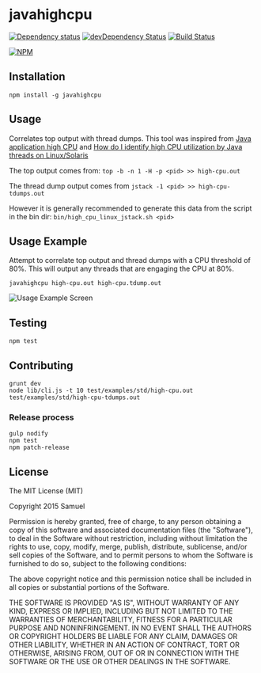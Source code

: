 # javahighcpu

[![Dependency status](https://img.shields.io/david/engineersamuel/javahighcpu.svg?style=flat)](https://david-dm.org/engineersamuel/javahighcpu)
[![devDependency Status](https://img.shields.io/david/dev/engineersamuel/javahighcpu.svg?style=flat)](https://david-dm.org/engineersamuel/javahighcpu#info=devDependencies)
[![Build Status](https://img.shields.io/travis/engineersamuel/javahighcpu.svg?style=flat&branch=master)](https://travis-ci.org/engineersamuel/javahighcpu)

[![NPM](https://nodei.co/npm/javahighcpu.svg?style=flat)](https://npmjs.org/package/javahighcpu)

## Installation

    npm install -g javahighcpu

## Usage

Correlates top output with thread dumps.
This tool was inspired from [Java application high CPU](https://access.redhat.com/solutions/24830) and [How do I identify high CPU utilization by Java threads on Linux/Solaris](https://access.redhat.com/solutions/46596)

The top output comes from: `top -b -n 1 -H -p <pid> >> high-cpu.out`

The thread dump output comes from `jstack -1 <pid> >> high-cpu-tdumps.out`

However it is generally recommended to generate this data from the script in the bin dir:
`bin/high_cpu_linux_jstack.sh <pid>`

## Usage Example

Attempt to correlate top output and thread dumps with a CPU threshold of 80%.  This will output any threads that are engaging the CPU at 80%.

    javahighcpu high-cpu.out high-cpu.tdump.out
    
    
![Usage Example Screen](https://cloud.githubusercontent.com/assets/2019830/8115433/46fd9324-1049-11e5-8451-32a994af4164.png)
    
## Testing

    npm test
    
## Contributing

    grunt dev
    node lib/cli.js -t 10 test/examples/std/high-cpu.out test/examples/std/high-cpu-tdumps.out
    
### Release process

    gulp nodify
    npm test
    npm patch-release

## License

The MIT License (MIT)

Copyright 2015 Samuel

Permission is hereby granted, free of charge, to any person obtaining a copy
of this software and associated documentation files (the "Software"), to deal
in the Software without restriction, including without limitation the rights
to use, copy, modify, merge, publish, distribute, sublicense, and/or sell
copies of the Software, and to permit persons to whom the Software is
furnished to do so, subject to the following conditions:

The above copyright notice and this permission notice shall be included in
all copies or substantial portions of the Software.

THE SOFTWARE IS PROVIDED "AS IS", WITHOUT WARRANTY OF ANY KIND, EXPRESS OR
IMPLIED, INCLUDING BUT NOT LIMITED TO THE WARRANTIES OF MERCHANTABILITY,
FITNESS FOR A PARTICULAR PURPOSE AND NONINFRINGEMENT. IN NO EVENT SHALL THE
AUTHORS OR COPYRIGHT HOLDERS BE LIABLE FOR ANY CLAIM, DAMAGES OR OTHER
LIABILITY, WHETHER IN AN ACTION OF CONTRACT, TORT OR OTHERWISE, ARISING FROM,
OUT OF OR IN CONNECTION WITH THE SOFTWARE OR THE USE OR OTHER DEALINGS IN
THE SOFTWARE.
